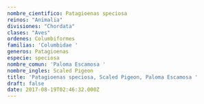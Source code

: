 ```yaml
---
nombre_cientifico: Patagioenas speciosa
reinos: "Animalia"
divisiones: "Chordata"
clases: "Aves"
ordenes: Columbiformes
familias: 'Columbidae '
generos: Patagioenas
especie: speciosa
nombre_comun: 'Paloma Escamosa '
nombre_ingles: Scaled Pigeon
title: 'Patagioenas speciosa, Scaled Pigeon, Paloma Escamosa '
draft: false
date: 2017-08-19T02:46:32.000Z
---
```


